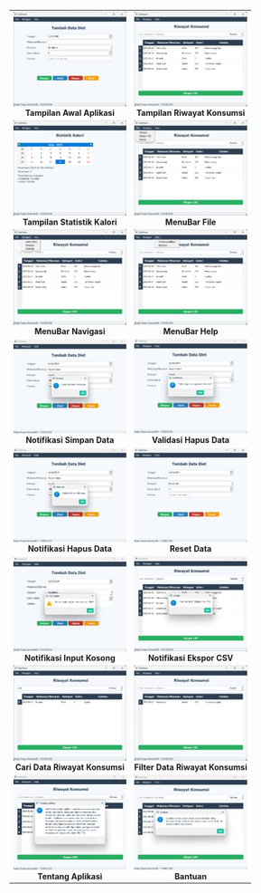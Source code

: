 <table align="center">
  <tr>
    <td align="center">
      <img src="screenshots/Screenshot(1).png" width="200"/><br>
      <b>Tampilan Awal Aplikasi</b>
    </td>
    <td align="center">
      <img src="screenshots/Screenshot(2).png" width="200"/><br>
      <b>Tampilan Riwayat Konsumsi</b>
    </td>
  </tr>
  <tr>
    <td align="center">
      <img src="screenshots/Screenshot(3).png" width="200"/><br>
      <b>Tampilan Statistik Kalori</b>
    </td>
    <td align="center">
      <img src="screenshots/Screenshot(4).png" width="200"/><br>
      <b>MenuBar File</b>
    </td>
  </tr>
  <tr>
    <td align="center">
      <img src="screenshots/Screenshot(5).png" width="200"/><br>
      <b>MenuBar Navigasi</b>
    </td>
    <td align="center">
      <img src="screenshots/Screenshot(6).png" width="200"/><br>
      <b>MenuBar Help</b>
    </td>
  </tr>
  <tr>
    <td align="center">
      <img src="screenshots/Screenshot(7).png" width="200"/><br>
      <b>Notifikasi Simpan Data</b>
    </td>
    <td align="center">
      <img src="screenshots/Screenshot(8).png" width="200"/><br>
      <b>Validasi Hapus Data</b>
    </td>
  </tr>
  <tr>
    <td align="center">
      <img src="screenshots/Screenshot(9).png" width="200"/><br>
      <b>Notifikasi Hapus Data</b>
    </td>
    <td align="center">
      <img src="screenshots/Screenshot(10).png" width="200"/><br>
      <b>Reset Data</b>
    </td>
  </tr>
  <tr>
    <td align="center">
      <img src="screenshots/Screenshot(11).png" width="200"/><br>
      <b>Notifikasi Input Kosong</b>
    </td>
    <td align="center">
      <img src="screenshots/Screenshot(12).png" width="200"/><br>
      <b>Notifikasi Ekspor CSV</b>
    </td>
  </tr>
  <tr>
    <td align="center">
      <img src="screenshots/Screenshot(15).png" width="200"/><br>
      <b>Cari Data Riwayat Konsumsi</b>
    </td>
    <td align="center">
      <img src="screenshots/Screenshot(16).png" width="200"/><br>
      <b>Filter Data Riwayat Konsumsi</b>
    </td>
  </tr>
  <tr>
    <td align="center">
      <img src="screenshots/Screenshot(13).png" width="200"/><br>
      <b>Tentang Aplikasi</b>
    </td>
    <td align="center">
      <img src="screenshots/Screenshot(14).png" width="200"/><br>
      <b>Bantuan</b>
    </td>
  </tr>
  <tr>
</table>
